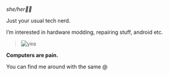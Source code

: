 *she/her🏳️‍⚧️*

Just your usual tech nerd.

I’m interested in hardware modding, repairing stuff, android etc.

>![yea](https://user-images.githubusercontent.com/11245286/158854711-1bb6f848-c186-4c5f-9aa3-2b8f2151f181.png)

**Computers are pain.**

You can find me around with the same @

<!---
SubZeroNexii/SubZeroNexii is a ✨ special ✨ repository because its `README.md` (this file) appears on your GitHub profile.
You can click the Preview link to take a look at your changes.
--->
